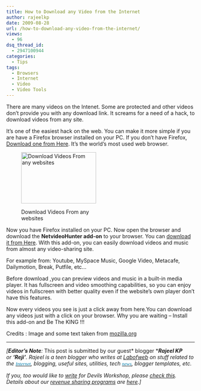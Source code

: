 ```yaml
---
title: How to Download any Video from the Internet
author: rajeelkp
date: 2009-08-28
url: /how-to-download-any-video-from-the-internet/
views:
  - 96
dsq_thread_id:
  - 2947100944
categories:
  - Tips
tags:
  - Browsers
  - Internet
  - Video
  - Video Tools
---
```

There are many videos on the Intenet. Some are protected and other videos don&#8217;t provide you with any download link. It screams for a need of a hack, to download videos from any site.

It&#8217;s one of the easiest hack on the web. You can make it more simple if you are have a Firefox browser installed on your PC. If you don&#8217;t have Firefox, <a href="http://www.mozilla.com/en-US/" onclick="_gaq.push(['_trackEvent', 'outbound-article', 'http://www.mozilla.com/en-US/', 'Download one from Here']);" >Download one from Here</a>. It&#8217;s the world&#8217;s most used web browser.<figure style="width: 200px;" class="wp-caption alignleft">

<img class="wp-image-52804" src="https://addons.mozilla.org/en-US/firefox/images/t/21312/1212273304" alt="Download Videos From any websites" width="200" height="137" /><figcaption class="wp-caption-text">Download Videos From any websites</figcaption></figure> 

Now you have Firefox installed on your PC. Now open the browser and download the **NetvideoHunter add-on** to your browser. You can <a href="https://addons.mozilla.org/en-US/firefox/addon/7447" onclick="_gaq.push(['_trackEvent', 'outbound-article', 'https://addons.mozilla.org/en-US/firefox/addon/7447', 'download it from Here']);" >download it from Here</a>. With this add-on, you can easily download videos and music from almost any video-sharing site.

For example from: Youtube, MySpace Music, Google Video, Metacafe, Dailymotion, Break, Putfile, etc&#8230;

Before download ,you can preview videos and music in a built-in media player. It has fullscreen and video smoothing capabilities, so you can enjoy videos in fullscreen with better quality even if the website&#8217;s own player don&#8217;t have this features.

Now every videos you see is just a click away from here.You can download any videos just with a click on your browser. Why you are waiting &#8211; Install this add-on and Be The KING !!!

Credits : Image and some text taken from <a href="http://www.mozilla.org" onclick="_gaq.push(['_trackEvent', 'outbound-article', 'http://www.mozilla.org', 'mozilla.org']);" >mozilla.org</a>

* * *

*[**Editor&#8217;s Note**:* This post is submitted by our guest* blogger ****Rajeel KP** or **&#8216;Reji&#8217;**. Rajeel is a teen blogger who writes at <a href="http://www.labofweb.com/" onclick="_gaq.push(['_trackEvent', 'outbound-article', 'http://www.labofweb.com/', 'Labofweb']);" title="Lab Of Web - The Mirror Of Web"  target="_self">Labofweb</a> on stuff related to the <a id="KonaLink2" href="http://devilsworkshop.org/create-your-free-manga-avatar-without-any-graphic-software/#" target="undefined"><span style="color: #007cab !important;font-weight: 400;font-size: 12.8px"><span style="color: #007cab !important;font-family: Verdana, Tahoma;font-weight: 400;font-size: 12.8px">Internet</span></span></a>, blogging, useful sites, utilities, tech <a id="KonaLink1" href="http://devilsworkshop.org/how-to-optimize-your-blogger-blog-for-seo/#" target="undefined"><span style="color: #007cab !important;font-weight: 400;font-size: 12.8px"><span style="color: #007cab !important;font-family: Verdana, Tahoma;font-weight: 400;font-size: 12.8px">news</span></span></a>, blogger templates, etc.*</p> 

*If you, too would like to [write][1] for Devils Workshop, please [check this][1]. Details about our [revenue sharing programs][1] are [here][1].]*

<p style="text-align: left">

 [1]: http://devilsworkshop.org/join-dw/
